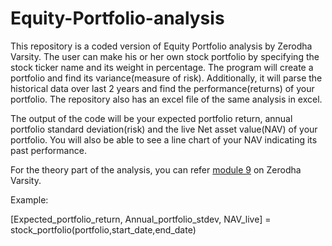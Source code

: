 # Equity-Portfolio-analysis
This repository is a coded version of Equity Portfolio analysis by Zerodha Varsity. The user can make his or her own stock portfolio by specifying the stock ticker name and its weight in percentage. The program will create a portfolio and find its variance(measure of risk). Additionally, it will parse the historical data over last 2 years and find the performance(returns) of your portfolio. The repository also has an excel file of the same analysis in excel.

The output of the code will be your expected portfolio return, annual portfolio standard deviation(risk) and the live Net asset value(NAV) of your portfolio. You will also be able to see a line chart of your NAV indicating its past performance.

For the theory part of the analysis, you can refer <a href="https://zerodha.com/varsity/module/risk-management/">module 9</a> on Zerodha Varsity.

Example:

[Expected_portfolio_return, Annual_portfolio_stdev, NAV_live] = stock_portfolio(portfolio,start_date,end_date)
